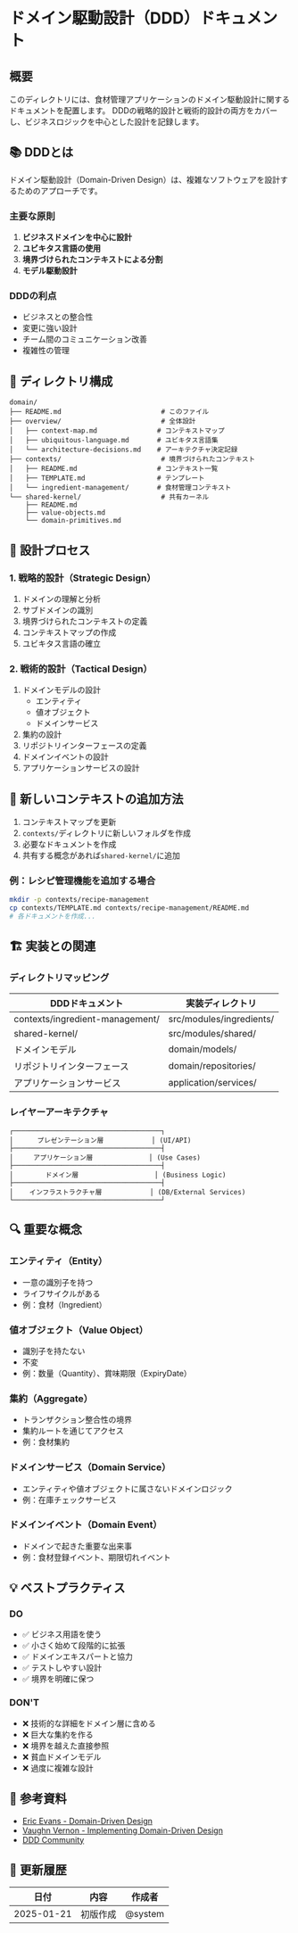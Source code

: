 # ドメイン駆動設計（DDD）ドキュメント

## 概要

このディレクトリには、食材管理アプリケーションのドメイン駆動設計に関するドキュメントを配置します。
DDDの戦略的設計と戦術的設計の両方をカバーし、ビジネスロジックを中心とした設計を記録します。

## 📚 DDDとは

ドメイン駆動設計（Domain-Driven Design）は、複雑なソフトウェアを設計するためのアプローチです。

### 主要な原則

1. **ビジネスドメインを中心に設計**
2. **ユビキタス言語の使用**
3. **境界づけられたコンテキストによる分割**
4. **モデル駆動設計**

### DDDの利点

- ビジネスとの整合性
- 変更に強い設計
- チーム間のコミュニケーション改善
- 複雑性の管理

## 📁 ディレクトリ構成

```
domain/
├── README.md                         # このファイル
├── overview/                         # 全体設計
│   ├── context-map.md               # コンテキストマップ
│   ├── ubiquitous-language.md       # ユビキタス言語集
│   └── architecture-decisions.md    # アーキテクチャ決定記録
├── contexts/                         # 境界づけられたコンテキスト
│   ├── README.md                    # コンテキスト一覧
│   ├── TEMPLATE.md                  # テンプレート
│   └── ingredient-management/       # 食材管理コンテキスト
└── shared-kernel/                    # 共有カーネル
    ├── README.md
    ├── value-objects.md
    └── domain-primitives.md
```

## 🔧 設計プロセス

### 1. 戦略的設計（Strategic Design）

1. ドメインの理解と分析
2. サブドメインの識別
3. 境界づけられたコンテキストの定義
4. コンテキストマップの作成
5. ユビキタス言語の確立

### 2. 戦術的設計（Tactical Design）

1. ドメインモデルの設計
   - エンティティ
   - 値オブジェクト
   - ドメインサービス
2. 集約の設計
3. リポジトリインターフェースの定義
4. ドメインイベントの設計
5. アプリケーションサービスの設計

## 📝 新しいコンテキストの追加方法

1. コンテキストマップを更新
2. `contexts/`ディレクトリに新しいフォルダを作成
3. 必要なドキュメントを作成
4. 共有する概念があれば`shared-kernel/`に追加

### 例：レシピ管理機能を追加する場合

```bash
mkdir -p contexts/recipe-management
cp contexts/TEMPLATE.md contexts/recipe-management/README.md
# 各ドキュメントを作成...
```

## 🏗️ 実装との関連

### ディレクトリマッピング

| DDDドキュメント                 | 実装ディレクトリ         |
| ------------------------------- | ------------------------ |
| contexts/ingredient-management/ | src/modules/ingredients/ |
| shared-kernel/                  | src/modules/shared/      |
| ドメインモデル                  | domain/models/           |
| リポジトリインターフェース      | domain/repositories/     |
| アプリケーションサービス        | application/services/    |

### レイヤーアーキテクチャ

```
┌─────────────────────────────────────┐
│      プレゼンテーション層            │ (UI/API)
├─────────────────────────────────────┤
│     アプリケーション層              │ (Use Cases)
├─────────────────────────────────────┤
│        ドメイン層                   │ (Business Logic)
├─────────────────────────────────────┤
│    インフラストラクチャ層            │ (DB/External Services)
└─────────────────────────────────────┘
```

## 🔍 重要な概念

### エンティティ（Entity）

- 一意の識別子を持つ
- ライフサイクルがある
- 例：食材（Ingredient）

### 値オブジェクト（Value Object）

- 識別子を持たない
- 不変
- 例：数量（Quantity）、賞味期限（ExpiryDate）

### 集約（Aggregate）

- トランザクション整合性の境界
- 集約ルートを通じてアクセス
- 例：食材集約

### ドメインサービス（Domain Service）

- エンティティや値オブジェクトに属さないドメインロジック
- 例：在庫チェックサービス

### ドメインイベント（Domain Event）

- ドメインで起きた重要な出来事
- 例：食材登録イベント、期限切れイベント

## 💡 ベストプラクティス

### DO

- ✅ ビジネス用語を使う
- ✅ 小さく始めて段階的に拡張
- ✅ ドメインエキスパートと協力
- ✅ テストしやすい設計
- ✅ 境界を明確に保つ

### DON'T

- ❌ 技術的な詳細をドメイン層に含める
- ❌ 巨大な集約を作る
- ❌ 境界を越えた直接参照
- ❌ 貧血ドメインモデル
- ❌ 過度に複雑な設計

## 🔗 参考資料

- [Eric Evans - Domain-Driven Design](https://www.domainlanguage.com/ddd/)
- [Vaughn Vernon - Implementing Domain-Driven Design](https://vaughnvernon.com/)
- [DDD Community](https://dddcommunity.org/)

## 📅 更新履歴

| 日付       | 内容     | 作成者  |
| ---------- | -------- | ------- |
| 2025-01-21 | 初版作成 | @system |
